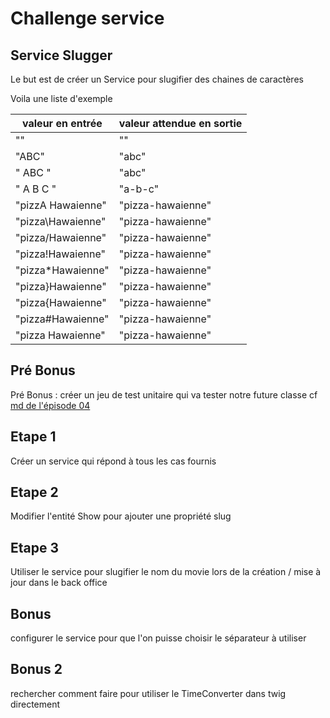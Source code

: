 # Challenge service

## Service Slugger

Le but est de créer un Service pour slugifier des chaines de caractères

Voila une liste d'exemple

| valeur en entrée | valeur attendue en sortie |
|------------------|---------------------------|
| "" | "" |
| "ABC" | "abc" |
| "  ABC " | "abc" | 3 assertio
| "  A B C " | "a-b-c" |
| "pizzA Hawaienne" | "pizza-hawaienne" |
| "pizza\Hawaienne" | "pizza-hawaienne" |
| "pizza/Hawaienne" | "pizza-hawaienne" |
| "pizza!Hawaienne" | "pizza-hawaienne" |
| "pizza*Hawaienne" | "pizza-hawaienne" |
| "pizza}Hawaienne" | "pizza-hawaienne" |
| "pizza{Hawaienne" | "pizza-hawaienne" |
| "pizza#Hawaienne" | "pizza-hawaienne" |
| "pizza  Hawaienne" | "pizza-hawaienne" |

## Pré Bonus

Pré Bonus : créer un jeu de test unitaire qui va tester notre future classe
cf [md de l'épisode 04](./e04.md)

## Etape 1

Créer un service qui répond à tous les cas fournis

## Etape 2

Modifier l'entité Show pour ajouter une propriété slug

## Etape 3

Utiliser le service pour slugifier le nom du movie lors de la création / mise à jour dans le back office

## Bonus

configurer le service pour que l'on puisse choisir le séparateur à utiliser

## Bonus 2

rechercher comment faire pour utiliser le TimeConverter dans twig directement